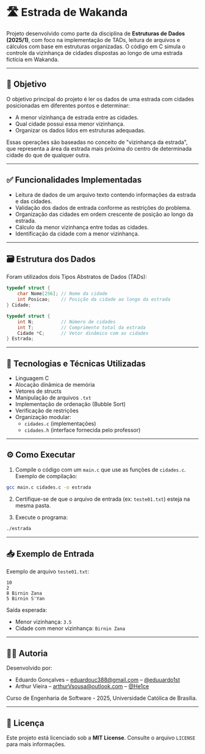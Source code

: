 
# 🛣️ Estrada de Wakanda

Projeto desenvolvido como parte da disciplina de **Estruturas de Dados (2025/1)**, com foco na implementação de TADs, leitura de arquivos e cálculos com base em estruturas organizadas. O código em C simula o controle da vizinhança de cidades dispostas ao longo de uma estrada fictícia em Wakanda.

---

## 🎯 Objetivo

O objetivo principal do projeto é ler os dados de uma estrada com cidades posicionadas em diferentes pontos e determinar:

- A menor vizinhança de estrada entre as cidades.
- Qual cidade possui essa menor vizinhança.
- Organizar os dados lidos em estruturas adequadas.

Essas operações são baseadas no conceito de "vizinhança da estrada", que representa a área da estrada mais próxima do centro de determinada cidade do que de qualquer outra.

---

## ✅ Funcionalidades Implementadas

- Leitura de dados de um arquivo texto contendo informações da estrada e das cidades.
- Validação dos dados de entrada conforme as restrições do problema.
- Organização das cidades em ordem crescente de posição ao longo da estrada.
- Cálculo da menor vizinhança entre todas as cidades.
- Identificação da cidade com a menor vizinhança.

---

## 🗃️ Estrutura dos Dados

Foram utilizados dois Tipos Abstratos de Dados (TADs):

```c
typedef struct {
    char Nome[256]; // Nome da cidade
    int Posicao;    // Posição da cidade ao longo da estrada
} Cidade;

typedef struct {
    int N;          // Número de cidades
    int T;          // Comprimento total da estrada
    Cidade *C;      // Vetor dinâmico com as cidades
} Estrada;
```

---

## 🧪 Tecnologias e Técnicas Utilizadas

- Linguagem C
- Alocação dinâmica de memória
- Vetores de structs
- Manipulação de arquivos `.txt`
- Implementação de ordenação (Bubble Sort)
- Verificação de restrições
- Organização modular:
  - `cidades.c` (implementações)
  - `cidades.h` (interface fornecida pelo professor)

---

## ⚙️ Como Executar

1. Compile o código com um `main.c` que use as funções de `cidades.c`. Exemplo de compilação:

```bash
gcc main.c cidades.c -o estrada
```

2. Certifique-se de que o arquivo de entrada (ex: `teste01.txt`) esteja na mesma pasta.

3. Execute o programa:

```bash
./estrada
```

---

## 📥 Exemplo de Entrada

Exemplo de arquivo `teste01.txt`:

```
10
2
8 Birnin Zana
5 Birnin S'Yan
```

Saída esperada:

- Menor vizinhança: `3.5`
- Cidade com menor vizinhança: `Birnin Zana`

---

## 👨‍💻 Autoria

Desenvolvido por:

- Eduardo Gonçalves – [eduardouc388@gmail.com](mailto:eduardouc388@gmail.com) – [@eduuardo1st](https://github.com/eduuardo1st)  
- Arthur Vieira – [arthurVsousa@outlook.com](mailto:arthurVsousa@outlook.com) – [@He1ce](https://github.com/He1ce)  

Curso de Engenharia de Software - 2025, Universidade Católica de Brasília.

---

## 📄 Licença

Este projeto está licenciado sob a **MIT License**. Consulte o arquivo `LICENSE` para mais informações.
